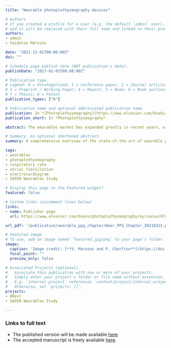 ```yaml
---
title: "Wearable photoplethysmography devices"

# Authors
# If you created a profile for a user (e.g. the default `admin` user), write the username (folder name) here 
# and it will be replaced with their full name and linked to their profile.
authors:
- admin
- Vaidotas Marozas

date: "2021-11-01T00:00:00Z"
doi: ""

# Schedule page publish date (NOT publication's date).
publishDate: "2017-01-01T00:00:00Z"

# Publication type.
# Legend: 0 = Uncategorized; 1 = Conference paper; 2 = Journal article;
# 3 = Preprint / Working Paper; 4 = Report; 5 = Book; 6 = Book section;
# 7 = Thesis; 8 = Patent
publication_types: ["6"]

# Publication name and optional abbreviated publication name.
publication: In *[Photoplethysmography](https://www.elsevier.com/books/photoplethysmography/kyriacou/978-0-12-823374-0), Elsevier (due Nov 2021)*
publication_short: In *Photoplethysmography*

abstract: The wearables market has expanded greatly in recent years, with wrist-worn devices now widely used. Smart wearables provide opportunity to monitor health and fitness in daily life. Wearables such as fitness bands and smartwatches routinely monitor the photoplethysmogram (PPG) signal, an optical measure of the arterial pulse wave which is strongly influenced by the heart and blood vessels. This Chapter presents a comprehensive overview of the state-of-the-art of wearable photoplethysmography devices. It summarises&#58; (i) key considerations in the design of wearable PPG devices; (ii) the physiological parameters that can be estimated from wearable PPG signals; (iii) commercially available devices; and (iv) potential applications in health and fitness monitoring.

# Summary. An optional shortened abstract.
summary: A comprehensive overview of the state-of-the-art of wearable photoplethysmography devices.

tags:
- wearables
- photoplethysmography
- respiratory rate
- atrial fibrillation
- electrocardiogram
- SAFER Wearables Study

# Display this page in the Featured widget?
featured: false

# Custom links (uncomment lines below)
links:
- name: Publisher page
  url: https://www.elsevier.com/books/photoplethysmography/kyriacou/978-0-12-823374-0

url_pdf: '/publication/wearable_ppg_chapter/Wear_PPG_Chapter_20210323.pdf'

# Featured image
# To use, add an image named `featured.jpg/png` to your page's folder. 
image:
  caption: 'Image credit: [**V. Marozas and P. Charlton**](https://doi.org/10.5281/zenodo.4601547) ([CC BY 4.0](https://creativecommons.org/licenses/by/4.0/))'
  focal_point: ""
  preview_only: false

# Associated Projects (optional).
#   Associate this publication with one or more of your projects.
#   Simply enter your project's folder or file name without extension.
#   E.g. `internal-project` references `content/project/internal-project/index.md`.
#   Otherwise, set `projects: []`.
projects:
- RRest
- SAFER Wearables Study

---
```


### Links to full text

- The published version will be made available [here](https://www.elsevier.com/books/photoplethysmography/kyriacou/978-0-12-823374-0).
- The accepted manuscript is freely available [here](/publication/wearable_ppg_chapter/Wear_PPG_Chapter_20210323.pdf).

